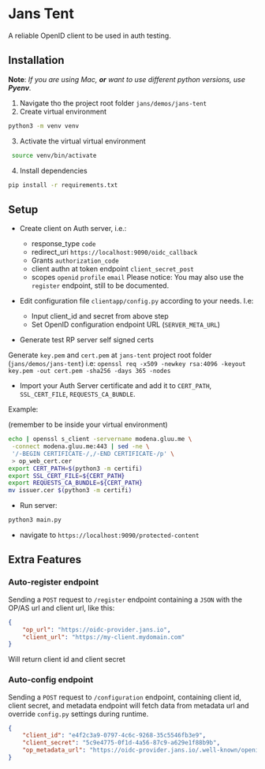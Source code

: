 # Jans Tent

A reliable OpenID client to be used in auth testing.

## Installation

**Note**: *If you are using Mac, **or** want to use different python versions, use **Pyenv**.*

1. Navigate tho the project root folder `jans/demos/jans-tent`
2. Create virtual environment
  ```bash
  python3 -m venv venv
  ```
3. Activate the virtual virtual environment
  ```bash
   source venv/bin/activate 
  ```
4. Install dependencies
  ```bash
  pip install -r requirements.txt
  ```

## Setup

* Create client on Auth server, i.e.:
  * response_type `code`
  * redirect_uri `https://localhost:9090/oidc_callback`
  * Grants `authorization_code`
  * client authn at token endpoint `client_secret_post`
  * scopes `openid` `profile` `email`
  Please notice: You may also use the `register` endpoint, still to be documented.

* Edit configuration file `clientapp/config.py` according to your needs. I.e:
  * Input client_id and secret from above step
  * Set OpenID configuration endpoint URL (`SERVER_META_URL`)

* Generate test RP server self signed certs

Generate `key.pem` and `cert.pem` at `jans-tent` project root folder (`jans/demos/jans-tent`) i.e:
`openssl req -x509 -newkey rsa:4096 -keyout key.pem -out cert.pem -sha256 -days 365 -nodes`

* Import your Auth Server certificate and add it to `CERT_PATH`, `SSL_CERT_FILE`, `REQUESTS_CA_BUNDLE`.

Example:

(remember to be inside your virtual environment)

```bash
echo | openssl s_client -servername modena.gluu.me \
 -connect modena.gluu.me:443 | sed -ne \
 '/-BEGIN CERTIFICATE-/,/-END CERTIFICATE-/p' \
 > op_web_cert.cer
export CERT_PATH=$(python3 -m certifi)
export SSL_CERT_FILE=${CERT_PATH}
export REQUESTS_CA_BUNDLE=${CERT_PATH}
mv issuer.cer $(python3 -m certifi)
```

* Run server:
```bash
python3 main.py
```

* navigate to `https://localhost:9090/protected-content`

## Extra Features

### Auto-register endpoint

Sending a `POST` request to `/register` endpoint containing a `JSON` with the OP/AS url and client url, like this:

```json
{
    "op_url": "https://oidc-provider.jans.io",
    "client_url": "https://my-client.mydomain.com"
}
```

Will return client id and client secret

### Auto-config endpoint

Sending a `POST` request to `/configuration` endpoint, containing client id, client secret, and metadata endpoint will fetch data from metadata url and override `config.py` settings during runtime.

```json
{
    "client_id": "e4f2c3a9-0797-4c6c-9268-35c5546fb3e9",
    "client_secret": "5c9e4775-0f1d-4a56-87c9-a629e1f88b9b",
    "op_metadata_url": "https://oidc-provider.jans.io/.well-known/openid-configuration"
}
```
